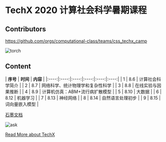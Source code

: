 # TechX 2020 计算社会科学暑期课程


## Contributors

https://github.com/orgs/computational-class/teams/css_techx_camp



![torch](/assets/torch.gif)

## Content


| **序号**   | **时间**   | **内容**   |
|:----:|:----:|:----:|:----:|:----:|:----:|
| 1   | 8.6   | 计算社会科学简介   |
| 2   | 8.7   | 网络科学、统计物理学和复杂性科学   |
| 3   | 8.8   | 在线实验与因果推断   |
| 4   | 8.9   | 计算机仿真：ABM+流行病扩散模型   |
| 5   | 8.10   | 大数据    |
| 6   | 8.12   | 机器学习   |
| 7   | 8.13   | 神经网络   |
| 8   | 8.14   | 自然语言处理初步   |
| 9   | 8.15   | 词向量嵌入模型   |



[石墨文档](https://shimo.im/docs/98CYHd9wH8gGGVVJ)

![ask](/assets/time.png)

[Read More about TechX](https://mp.weixin.qq.com/s/vI2A2Br9qRZYGjkgkng0GA)
